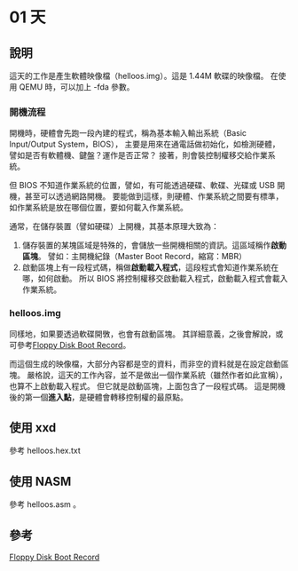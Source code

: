 # 01 天

## 說明
這天的工作是產生軟體映像檔（helloos.img）。這是 1.44M 軟碟的映像檔。
在使用 QEMU 時，可以加上 -fda 參數。

### 開機流程
開機時，硬體會先跑一段內建的程式，稱為基本輸入輸出系統（Basic Input/Output System，BIOS），
主要是用來在通電話做初始化，如檢測硬體， 譬如是否有軟體機、鍵盤？運作是否正常？
接著，則會裝控制權移交給作業系統。

但 BIOS 不知道作業系統的位置，譬如，有可能透過硬碟、軟碟、光碟或 USB 開機，甚至可以透過網路開機。
要能做到這樣，則硬體、作業系統之間要有標準，如作業系統是放在哪個位置，要如何載入作業系統。

通常，在儲存裝置（譬如硬碟）上開機，其基本原理大致為：
1. 儲存裝置的某塊區域是特殊的，會儲放一些開機相關的資訊。這區域稱作**啟動區塊**。
   譬如：主開機紀錄（Master Boot Record，縮寫：MBR）
2. 啟動區塊上有一段程式碼，稱做**啟動載入程式**，這段程式會知道作業系統在哪，如何啟動。
   所以 BIOS 將控制權移交啟動載入程式，啟動載入程式會載入作業系統。

### helloos.img
同樣地，如果要透過軟碟開斆，也會有啟動區塊。
其詳細意義，之後會解說，或可參考[Floppy Disk Boot Record](https://thestarman.pcministry.com/asm/mbr/DOS50FDB.htm)。

而這個生成的映像檔，大部分內容都是空的資料，而非空的資料就是在設定啟動區塊。
嚴格說，這天的工作內容，並不是做出一個作業系統（雖然作者如此宣稱），也算不上啟動載入程式。
但它就是啟動區塊，上面包含了一段程式碼。
這是開機後的第一個**進入點**，是硬體會轉移控制權的最原點。

## 使用 xxd
參考 helloos.hex.txt

## 使用 NASM
參考 helloos.asm 。

## 參考
[Floppy Disk Boot Record](https://thestarman.pcministry.com/asm/mbr/DOS50FDB.htm)

